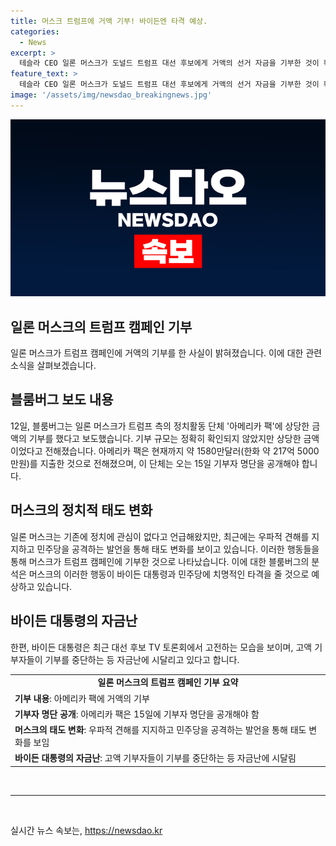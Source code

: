 ```yaml
---
title: 머스크 트럼프에 거액 기부! 바이든엔 타격 예상.
categories:
  - News
excerpt: >
  테슬라 CEO 일론 머스크가 도널드 트럼프 대선 후보에게 거액의 선거 자금을 기부한 것이 확인됐다. 머스크는 최근 우파적 견해를 지지하며 민주당을 공격해오며 태도 변화를 보였고, 이에 블룸버그는 그가 트럼프 측에 기부한 것으로 전해졌다. 이에 대해 트럼프 지지에 머스크가 빠져들면 바이든 대통령과 민주당에 치명적인 타격을 줄 것으로 내다봤다. 아메리카 팩은 15일 기부자 명단을 공개할 예정이며, 바이든 대통령은 기부자들로부터 자금이 줄어든 상황에 직면해 있다.
feature_text: >
  테슬라 CEO 일론 머스크가 도널드 트럼프 대선 후보에게 거액의 선거 자금을 기부한 것이 확인됐다. 머스크는 최근 우파적 견해를 지지하며 민주당을 공격해오며 태도 변화를 보였고, 이에 블룸버그는 그가 트럼프 측에 기부한 것으로 전해졌다. 이에 대해 트럼프 지지에 머스크가 빠져들면 바이든 대통령과 민주당에 치명적인 타격을 줄 것으로 내다봤다. 아메리카 팩은 15일 기부자 명단을 공개할 예정이며, 바이든 대통령은 기부자들로부터 자금이 줄어든 상황에 직면해 있다.
image: '/assets/img/newsdao_breakingnews.jpg'
---
```


<p><img src="/assets/img/newsdao_breakingnews.jpg" alt="cryptoinkorea 속보" /></p>

<h2 data-ke-size="size26">일론 머스크의 트럼프 캠페인 기부</h2>

<p data-ke-size="size16">일론 머스크가 트럼프 캠페인에 거액의 기부를 한 사실이 밝혀졌습니다. 이에 대한 관련 소식을 살펴보겠습니다.</p>

<h2 data-ke-size="size24">블룸버그 보도 내용</h2>

<p data-ke-size="size16">12일, 블룸버그는 일론 머스크가 트럼프 측의 정치활동 단체 '아메리카 팩'에 상당한 금액의 기부를 했다고 보도했습니다. 기부 규모는 정확히 확인되지 않았지만 상당한 금액이었다고 전해졌습니다. 아메리카 팩은 현재까지 약 1580만달러(한화 약 217억 5000만원)를 지출한 것으로 전해졌으며, 이 단체는 오는 15일 기부자 명단을 공개해야 합니다.</p>

<h2 data-ke-size="size24">머스크의 정치적 태도 변화</h2>

<p data-ke-size="size16">일론 머스크는 기존에 정치에 관심이 없다고 언급해왔지만, 최근에는 우파적 견해를 지지하고 민주당을 공격하는 발언을 통해 태도 변화를 보이고 있습니다. 이러한 행동들을 통해 머스크가 트럼프 캠페인에 기부한 것으로 나타났습니다. 이에 대한 블룸버그의 분석은 머스크의 이러한 행동이 바이든 대통령과 민주당에 치명적인 타격을 줄 것으로 예상하고 있습니다.</p>

<h2 data-ke-size="size24">바이든 대통령의 자금난</h2>

<p data-ke-size="size16">한편, 바이든 대통령은 최근 대선 후보 TV 토론회에서 고전하는 모습을 보이며, 고액 기부자들이 기부를 중단하는 등 자금난에 시달리고 있다고 합니다.</p>

<table>
    <tr>
        <td style="text-align: center; height: 17px;"><b>일론 머스크의 트럼프 캠페인 기부 요약</b></td>
    </tr>
    <tr>
        <td><b>기부 내용</b>: 아메리카 팩에 거액의 기부</td>
    </tr>
    <tr>
        <td><b>기부자 명단 공개</b>: 아메리카 팩은 15일에 기부자 명단을 공개해야 함</td>
    </tr>
    <tr>
        <td><b>머스크의 태도 변화</b>: 우파적 견해를 지지하고 민주당을 공격하는 발언을 통해 태도 변화를 보임</td>
    </tr>
    <tr>
        <td><b>바이든 대통령의 자금난</b>: 고액 기부자들이 기부를 중단하는 등 자금난에 시달림</td>
    </tr>
</table>

<p data-ke-size="size16">&nbsp;</p>

<hr>

<p data-ke-size="size16">&nbsp;</p>
실시간 뉴스 속보는, <a href="https://newsdao.kr" rel="dofollow">https://newsdao.kr</a>



